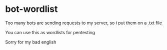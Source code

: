 # bot-wordlist
Too many bots are sending requests to my server, so i put them on a .txt file

You can use this as wordlists for pentesting

Sorry for my bad english
